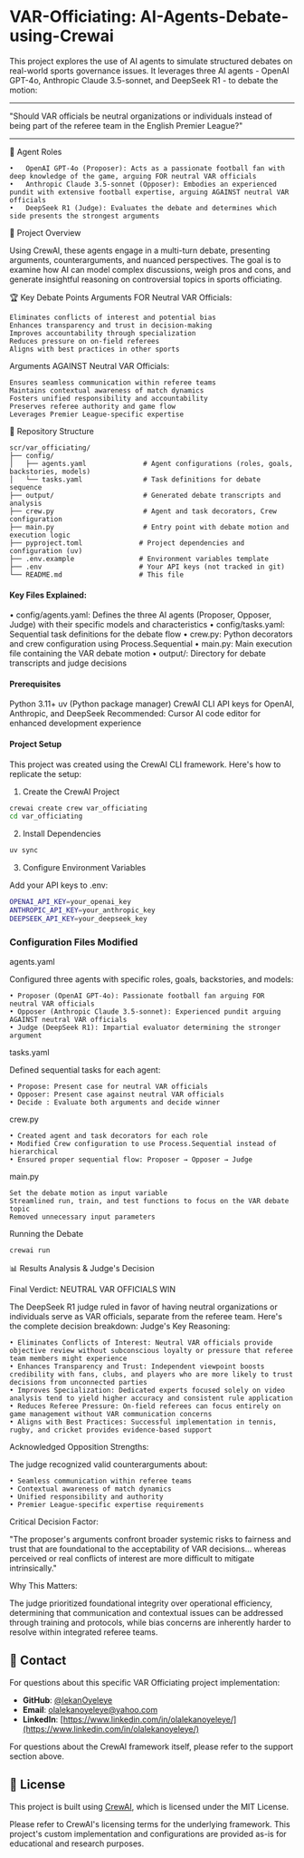# VAR-Officiating: AI-Agents-Debate-using-Crewai

This project explores the use of AI agents to simulate structured debates on real-world sports governance issues. It leverages three AI agents - OpenAI GPT-4o, Anthropic Claude 3.5-sonnet, and DeepSeek R1 - to debate the motion:
________________________________________
"Should VAR officials be neutral organizations or individuals instead of being part of the referee team in the English Premier League?"
________________________________________

🤖 Agent Roles
```
•	OpenAI GPT-4o (Proposer): Acts as a passionate football fan with deep knowledge of the game, arguing FOR neutral VAR officials
•	Anthropic Claude 3.5-sonnet (Opposer): Embodies an experienced pundit with extensive football expertise, arguing AGAINST neutral VAR officials
•	DeepSeek R1 (Judge): Evaluates the debate and determines which side presents the strongest arguments
```
🎯 Project Overview

Using CrewAI, these agents engage in a multi-turn debate, presenting arguments, counterarguments, and nuanced perspectives. The goal is to examine how AI can model complex discussions, weigh pros and cons, and generate insightful reasoning on controversial topics in sports officiating.

🏆 Key Debate Points
Arguments FOR Neutral VAR Officials:
```
Eliminates conflicts of interest and potential bias
Enhances transparency and trust in decision-making
Improves accountability through specialization
Reduces pressure on on-field referees
Aligns with best practices in other sports
```

Arguments AGAINST Neutral VAR Officials:
```
Ensures seamless communication within referee teams
Maintains contextual awareness of match dynamics
Fosters unified responsibility and accountability
Preserves referee authority and game flow
Leverages Premier League-specific expertise
```
📁 Repository Structure

```
scr/var_officiating/
├── config/
│   ├── agents.yaml              # Agent configurations (roles, goals, backstories, models)
│   └── tasks.yaml               # Task definitions for debate sequence
├── output/                      # Generated debate transcripts and analysis
├── crew.py                      # Agent and task decorators, Crew configuration
├── main.py                      # Entry point with debate motion and execution logic
├── pyproject.toml              # Project dependencies and configuration (uv)
├── .env.example                # Environment variables template
├── .env                        # Your API keys (not tracked in git)
└── README.md                   # This file
```

#### Key Files Explained:

• config/agents.yaml: Defines the three AI agents (Proposer, Opposer, Judge) with their specific models and characteristics
• config/tasks.yaml: Sequential task definitions for the debate flow
• crew.py: Python decorators and crew configuration using Process.Sequential
• main.py: Main execution file containing the VAR debate motion
• output/: Directory for debate transcripts and judge decisions



#### Prerequisites

Python 3.11+
uv (Python package manager)
CrewAI CLI
API keys for OpenAI, Anthropic, and DeepSeek
Recommended: Cursor AI code editor for enhanced development experience

#### Project Setup
This project was created using the CrewAI CLI framework. Here's how to replicate the setup:

1. Create the CrewAI Project
```bash
crewai create crew var_officiating
cd var_officiating
```
2. Install Dependencies
```bash
uv sync
```
3. Configure Environment Variables

Add your API keys to .env:

```bash
OPENAI_API_KEY=your_openai_key
ANTHROPIC_API_KEY=your_anthropic_key
DEEPSEEK_API_KEY=your_deepseek_key
```

### Configuration Files Modified

agents.yaml

Configured three agents with specific roles, goals, backstories, and models:
```
• Proposer (OpenAI GPT-4o): Passionate football fan arguing FOR neutral VAR officials
• Opposer (Anthropic Claude 3.5-sonnet): Experienced pundit arguing AGAINST neutral VAR officials
• Judge (DeepSeek R1): Impartial evaluator determining the stronger argument
```
tasks.yaml

Defined sequential tasks for each agent:
```
• Propose: Present case for neutral VAR officials
• Opposer: Present case against neutral VAR officials
• Decide : Evaluate both arguments and decide winner
```

crew.py

```
• Created agent and task decorators for each role
• Modified Crew configuration to use Process.Sequential instead of hierarchical
• Ensured proper sequential flow: Proposer → Opposer → Judge
```

main.py

```
Set the debate motion as input variable
Streamlined run, train, and test functions to focus on the VAR debate topic
Removed unnecessary input parameters
```

Running the Debate

```bash
crewai run
```

📊 Results Analysis & Judge's Decision

Final Verdict: NEUTRAL VAR OFFICIALS WIN

The DeepSeek R1 judge ruled in favor of having neutral organizations or individuals serve as VAR officials, separate from the referee team. Here's the complete decision breakdown:
Judge's Key Reasoning:
```
• Eliminates Conflicts of Interest: Neutral VAR officials provide objective review without subconscious loyalty or pressure that referee team members might experience
• Enhances Transparency and Trust: Independent viewpoint boosts credibility with fans, clubs, and players who are more likely to trust decisions from unconnected parties
• Improves Specialization: Dedicated experts focused solely on video analysis tend to yield higher accuracy and consistent rule application
• Reduces Referee Pressure: On-field referees can focus entirely on game management without VAR communication concerns
• Aligns with Best Practices: Successful implementation in tennis, rugby, and cricket provides evidence-based support
```
Acknowledged Opposition Strengths:

The judge recognized valid counterarguments about:
```
• Seamless communication within referee teams
• Contextual awareness of match dynamics
• Unified responsibility and authority
• Premier League-specific expertise requirements
```
Critical Decision Factor:

"The proposer's arguments confront broader systemic risks to fairness and trust that are foundational to the acceptability of VAR decisions... whereas perceived or real conflicts of interest are more difficult to mitigate intrinsically."

Why This Matters:

The judge prioritized foundational integrity over operational efficiency, determining that communication and contextual issues can be addressed through training and protocols, while bias concerns are inherently harder to resolve within integrated referee teams.

## 📧 Contact

For questions about this specific VAR Officiating project implementation:

- **GitHub**: [@lekanOyeleye](https://github.com/lekanOyeleye)
- **Email**: [olalekanoyeleye@yahoo.com](mailto:olalekanoyeleye@yahoo.com)
- **LinkedIn**: [https://www.linkedin.com/in/olalekanoyeleye/](https://www.linkedin.com/in/olalekanoyeleye/)

For questions about the CrewAI framework itself, please refer to the support section above.

## 📄 License

This project is built using [CrewAI](https://github.com/joaomdmoura/crewai), which is licensed under the MIT License. 

Please refer to CrewAI's licensing terms for the underlying framework. This project's custom implementation and configurations are provided as-is for educational and research purposes.
